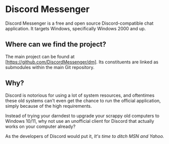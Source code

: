 # Discord Messenger

Discord Messenger is a free and open source Discord-compatible chat application. It targets Windows,
specifically Windows 2000 and up.

## Where can we find the project?

The main project can be found at [https://github.com/DiscordMessenger/dm]. Its constituents are
linked as submodules within the main Git repository.

## Why?

Discord is notorious for using a lot of system resources, and oftentimes these old systems can't
even get the chance to run the official application, simply because of the high requirements.

Instead of trying your darndest to upgrade your scrappy old computers to Windows 10/11, why not
use an unofficial client for Discord that actually works on your computer already?

As the developers of Discord would put it, *It's time to ditch MSN and Yahoo.*
